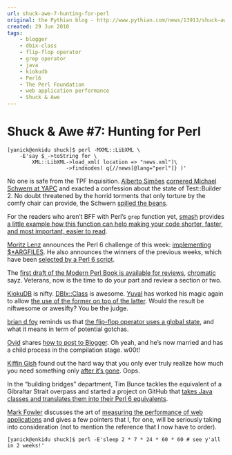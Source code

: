 ```yaml
---
url: shuck-awe-7-hunting-for-perl
original: the Pythian blog - http://www.pythian.com/news/13913/shuck-awe-7-hunting-for-perl
created: 29 Jun 2010
tags:
    - blogger
    - dbix-class
    - flip-flop operator
    - grep operator
    - java
    - kiokudb
    - Perl6
    - The Perl Foundation
    - web application performance
    - Shuck & Awe
---
```


# Shuck &amp; Awe #7: Hunting for Perl

 <pre><code>[yanick@enkidu shuck]$ perl -MXML::LibXML \
    -E&#39;say $_-&#62;toString for \
        XML::LibXML-&#62;load_xml( location =&#62; &#34;news.xml&#34;)\
                   -&#62;findnodes( q{//news[@lang=&#34;perl&#34;]} )&#39;
</code></pre>

<p>No one is safe from the TPF Inquisition. <a href="http://null.perl-hackers.net/">Alberto Simões</a> <a href="http://news.perlfoundation.org/2010/06/testbuilder-2-updates.html">cornered Michael Schwern at YAPC</a> and exacted a confession about the state of Test::Builder 2. No doubt threatened by the horrid torments that only torture by the comfy chair can provide, the Schwern <a href="http://use.perl.org/~schwern/journal/40421">spilled the beans</a>.</p>

<p>For the readers who aren’t BFF with Perl’s <code>grep</code> function yet, <a href="http://blogs.perl.org/users/smash/">smash</a> provides <a href="http://blogs.perl.org/users/smash/2010/06/grep-is-your-friend.html">a little example how this function can help making your code shorter, faster, and most important, easier to read</a>.</p>

<p><a href="http://perlgeek.de/blog-en/">Moritz Lenz</a> announces the Perl 6 challenge of this week: <a href="http://perlgeek.de/blog-en/perl-6/contribute-now-argfiles.html">implementing $*ARGFILES</a>. He also announces the winners of the previous weeks, which have been <a href="http://perlgeek.de/blog-en/perl-6/contribute-now-lottery.html">selected by a Perl 6 script</a>.</p>

<p>The <a href="http://use.perl.org/~chromatic/journal/40423">first draft of the Modern Perl Book is available for reviews</a>, <a href="http://use.perl.org/~chromatic/">chromatic</a> sayz. Veterans, now is the time to do your part and review a section or two.</p>

<p><a href="http://search.cpan.org/dist/KiokuDB/">KiokuDB</a> is nifty. <a href="http://search.cpan.org/dist/DBIx-Class">DBIx::Class</a> is awesome. <a href="http://nothingmuch.woobling.org/">Yuval</a> has worked his magic again to allow <a href="http://blog.woobling.org/2010/03/kiokudb-for-dbic-users.html">the use of the former on top of the latter</a>. Would the result be niftwesome or awesifty? You be the judge.</p>

<p><a href="http://www.effectiveperlprogramming.com/">brian d foy</a> reminds us that <a href="http://www.effectiveperlprogramming.com/blog/314">the flip-flop operator uses a global state</a>, and what it means in term of potential gotchas.</p>

<p><a href="http://blogs.perl.org/users/ovid/">Ovid</a> shares <a href="http://blogs.perl.org/users/ovid/2010/06/getting-married-and-posting-to-blogger.html">how to post to Blogger</a>. Oh yeah, and he’s now married and has a child process in the compilation stage. w00t! </p>

<p><a href="http://www.kiffingish.com">Kiffin Gish</a> found out the hard way that you only ever truly realize how much you need something only <a href="http://www.kiffingish.com/2010/06/dont-run-this-command.html">after it’s gone</a>. Oops.</p>

<p>In the “building bridges” department, Tim Bunce tackles the equivalent of a Gibraltar Strait overpass and started a project on GitHub that <a href="http://github.com/timbunce/java2perl6">takes Java classes and translates them into their Perl 6 equivalents</a>. </p>

<p><a href="http://blog.twoshortplanks.com">Mark Fowler</a> discusses the art of <a href="http://blog.twoshortplanks.com/2010/06/26/measuring/">measuring the performance of web applications</a> and gives a few pointers that I, for one, will be seriously taking into consideration (not to mention the reference that I now have to order). </p>

<pre><code>[yanick@enkidu shuck]$ perl -E&#39;sleep 2 * 7 * 24 * 60 * 60 # see y&#39;all in 2 weeks!&#39;
</code></pre>
